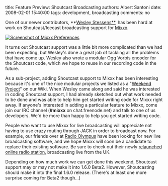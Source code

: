 title: Feature Preview: Shoutcast Broadcasting
authors: Albert Santoni
date: 2008-02-01 15:40:00
tags: development, broadcasting
comments: no

One of our newer contributors, **[Wesley Stessens**](http://wesley.debianbox.be/), has been hard at work on Shoutcast/Icecast broadcasting support for [Mixxx](http://mixxx.sf.net/).

[![Screenshot of Mixxx Preferences]({static}/images/news/Screenshot-Preferences.png)]({static}/images/news/Screenshot-Preferences.png)

It turns out Shoutcast support was a little bit more complicated than we had been expecting, but Wesley's done a great job of tackling all the problems that have come up.
Wesley also wrote a modular Ogg Vorbis encoder for the Shoutcast code, which we hope to reuse in our recording code in the future.

As a sub-project, adding Shoutcast support to Mixxx has been interesting because it's one of the nice modular projects we listed as a "[Weekend Project](http://mixxx.sourceforge.net/wiki/index.php/Developer#Weekend_Projects)" on our Wiki.
When Wesley came along and said he was interested in coding Shoutcast support, I had already sketched out what work needed to be done and was able to help him get started writing code for Mixxx right away.
If anyone's interested in adding a particular feature to Mixxx, come join our IRC channel (**#mixxx** on chat.freenode.net) and talk to one of us developers.
We'd be more than happy to help you get started writing code.

People who want to use Mixxx for live broadcasting will appreciate not having to use crazy routing through JACK in order to broadcast now.
For example, our friends over at [Radio Olympus](http://www.radiolympus.com/) have been looking for new live broadcasting software, and we hope Mixxx will soon be a candidate to replace their existing software.
Be sure to check out their newly [relaunched online radio station](http://musicworldradio.com/), broadcasting live from the UK.

Depending on how much work we can get done this weekend, Shoutcast support may or may not make it into 1.6.0 Beta2.
However, Shoutcasting should make it into the final 1.6.0 release.
(There's at least one more surprise coming for Beta2 though...)
